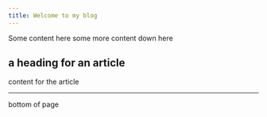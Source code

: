 ```yaml
---
title: Welcome to my blog
---
```

Some content here
some more content down here

## a heading for an article

content for the article

---
bottom of page
